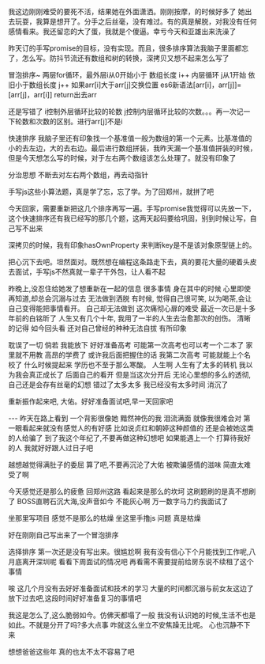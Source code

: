 我这边刚刚难受的要死不活，结果她在外面潇洒。刚刚按摩，的时候好多了
她出去玩耍，我算是想开了。分手之后丝毫，没有难过。有的真是解脱，对我没有任何感情看来。我还留恋的大了蛋，我就是个傻逼。幸亏今天和亚雄出来洗澡了

昨天订的手写promise的目标，没有实现。而且，很多排序算法我脑子里面都忘了，怎么写。防抖节流还有数组和树的转换，深拷贝又想不起来怎么写了

冒泡排序~  两层for循环，最外层i从0开始小于 数组长度  i++ 内层循环 j从1开始 依旧小于数组长度 j++  如果arr[i]大于arr[j]交换位置 es6新语法[arr[i]，arr[j]]=[arr[j]，arr[i]]  return出去arr

还是写错了  i控制外层循环比较的轮数  j控制内层循环比较的次数。。。再一次记一下轮数和次数的区别。进行arr[j]不是i  

快速排序  我脑子里还有印象找一个基准值一般为数组的第一个元素。比基准值的小的去左边，大的去右边。最后进行数组拼装，我昨天漏一个基准值拼装的时候，但是今天想怎么写的时候，对于左右两个数组该怎么处理了。就没有印象了

分治思想  不断去对左右两个数组，再去动指针  

手写js这些小算法题，真是学了忘，忘了学。为了回郑州，就拼了吧

今天回家，需要重新把这几个排序再写一遍。手写promise我觉得可以先放一下，这个快速排序还有我已经写的那几个题，这两天起码要给巩固，别到时候让写，自己写不出来

深拷贝的时候，我有印象hasOwnProperty 来判断key是不是该对象原型链上的。

把心沉下去吧。坦然面对。既然想在编程这条路走下去，真的要花大量的硬着头皮去面试，手写js不然真就一辈子干外包，让人看不起

昨晚上,没忍住给她发了想重新在一起的信息
很多事情 身在其中的时候 心里即使再知道,却总会沉溺与过去 无法做到洒脱
有时候, 觉得自己很可笑, 以为喝茶,会让自己变得能把事情看开。
自己却无法做到 这次痛彻心扉的难受 最近一次已是十多年前的白铭昕了
人生又有几个十年, 我用了一半的人生去治愈那次的创伤。
清晰的记得 如今回头看 还对自己曾经的种种无法自拔 有所印象

耽误了一切 倘若 我能放下 好好准备高考 可能第一次高考也可以考一个二本了 家里就不用教
高昂的学费了 
或许我后面把握住的话 我第二次高考 可能就能上个名校了 什么时候提起来 学历也不至于那么寒酸。
人生啊 人生有了太多的转机 我以为我会真正成长了 后面自己的看开 但是当这次分开后 无论心里想的多么的透彻, 自己还是会存有丝毫的幻想 错过了太多太多
我已经没有太多时间 消沉了

重新振作起来吧, 大佑。好好准备面试吧,早一天回家吧


--- 昨天在路上看到 一个背影很像她  黯然神伤的我 泪流满面
就像我很难会对  第一眼看起来就没有感觉人的有好感 比如说贞红和朝婷这种颜值的
还是会被她这类的人给骗了
到了我这个年纪了,不要再做这种幻想吧
如果能遇上一个 打算待我好的人  我就好好跟人过日子吧

越想越觉得满肚子的委屈
算了吧,不要再沉沦了大佑
被欺骗感情的滋味 简直太难受了啊


今天感觉还是那么的疲惫
回郑州这路 看起来是那么的坎坷 这刷题刷的是真不想刷了
BOSS直聘石沉大海,没声音如今
不能灰心啊 万一数字马力约我面试了

坐那里写项目 感觉不是那么的枯燥 坐这里手撸js 问题 真是枯燥 

好在刚刚自己写出来了一个冒泡排序

选择排序 第一次还是没有写出来。很尴尬啊
我有没有信心下个月能找到工作呢,八月底离开深圳呢
看看下周面试的情况吧 再看需不需要提前给房东说不续租了这个事情

唉 这几个月没有去好好准备面试和技术的学习 大量的时间都沉溺与前女友这边了
放下过去吧,这段时间好好准备复习的事情吧


我这是怎么了,这么脆弱如今。仿佛天都塌了一般
我没有认识她的时候,生活不也是如此。不就是分开了吗?多大点事
咋就这么坐立不安焦躁无比呢。
心也沉静不下来


想想爸爸这些年 真的也太不太不容易了吧



